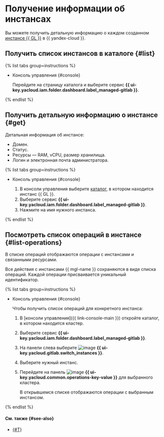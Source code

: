 # Получение информации об инстансах

Вы можете получить детальную информацию о каждом созданном [инстансе {{ GL }}](../../concepts/index.md#instance) в {{ yandex-cloud }}.

## Получить список инстансов в каталоге {#list}

{% list tabs group=instructions %}

- Консоль управления {#console}

  Перейдите на страницу каталога и выберите сервис **{{ ui-key.yacloud.iam.folder.dashboard.label_managed-gitlab }}**.

{% endlist %}

## Получить детальную информацию о инстансе {#get}

Детальная информация об инстансе:
* Домен.
* Статус.
* Ресурсы — RAM, vCPU, размер хранилища.
* Логин и электронная почта администратора.

{% list tabs group=instructions %}

- Консоль управления {#console}

  1. В консоли управления выберите [каталог](../../../resource-manager/concepts/resources-hierarchy.md#folder), в котором находится инстанс {{ GL }}.
  1. Выберите сервис **{{ ui-key.yacloud.iam.folder.dashboard.label_managed-gitlab }}**.
  1. Нажмите на имя нужного инстанса.

{% endlist %}

## Посмотреть список операций в инстансе {#list-operations}

В списке операций отображаются операции с инстансами и связанными ресурсами.

Все действия с инстансами {{ mgl-name }} сохраняются в виде списка операций. Каждой операции присваивается уникальный идентификатор.

{% list tabs group=instructions %}

- Консоль управления {#console}

  Чтобы получить список операций для конкретного инстанса:

  1. В [консоли управления]({{ link-console-main }}) откройте каталог, в котором находится кластер.
  1. Выберите сервис **{{ ui-key.yacloud.iam.folder.dashboard.label_managed-gitlab }}**.
  1. На панели слева выберите ![image](../../../_assets/console-icons/server.svg) **{{ ui-key.yacloud.gitlab.switch_instances }}**.
  1. Выберите нужный инстанс.
  1. Перейдите на панель ![image](../../../_assets/console-icons/list-check.svg) **{{ ui-key.yacloud.common.operations-key-value }}** для выбранного кластера.

     В открывшемся списке отображаются операции с выбранным инстансом.

{% endlist %}


#### См. также {#see-also}

* [{#T}](../../../api-design-guide/concepts/about-async.md)